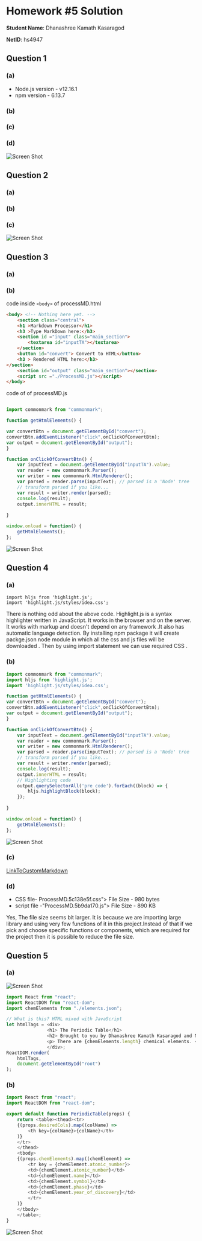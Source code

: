 # Homework #5 Solution
**Student Name**:  Dhanashree Kamath Kasaragod

**NetID**: hs4947

## Question 1
### (a)
* Node.js version - v12.16.1
* npm version - 6.13.7


### (b)


### (c)


### (d)
![Screen Shot](images/ScreenShot29.png)


## Question 2 

### (a)


### (b)


### (c)

![Screen Shot](images/ScreenShot30.png)

## Question 3

### (a)   

### (b)
code inside ```<body>```  of processMD.html 
``` html
<body> <!-- Nothing here yet. -->
	<section class="central">
	<h1 >Markdown Processor</h1>
	<h3 >Type MarkDown here:</h3>
	<section id ="input" class="main_section">
		<textarea id="inputTA"></textarea>
	</section>
	<button id="convert"> Convert to HTML</button>
	<h3 > Rendered HTML here:</h3>
</section>
	<section id="output" class="main_section"></section>
	<script src ="./ProcessMD.js"></script>
</body>
```
code of  of processMD.js 
``` javascript

import commonmark from "commonmark";

function getHtmlElements() {

var convertBtn = document.getElementById("convert");
convertBtn.addEventListener("click",onClickOfConvertBtn);
var output = document.getElementById("output");
}

function onClickOfConvertBtn() {
	var inputText = document.getElementById("inputTA").value;
	var reader = new commonmark.Parser();
	var writer = new commonmark.HtmlRenderer();
    var parsed = reader.parse(inputText); // parsed is a 'Node' tree
	// transform parsed if you like...
	var result = writer.render(parsed);
	console.log(result);
	output.innerHTML = result;
 
}

window.onload = function() {
	getHtmlElements();
};
```
![Screen Shot](images/ScreenShot31.png)


## Question 4

### (a)
```
import hljs from 'highlight.js';
import 'highlight.js/styles/idea.css';
```
There is nothing odd about the above code. Highlight.js is a syntax highlighter written in JavaScript. It works in the browser and on the server. It works with markup and doesn't depend on any framework .It also has automatic language detection.
By installing npm package it will create packge.json node module in which all the css and js files will be downloaded . Then by using import statement we can use required CSS .

### (b)

``` javascript
import commonmark from "commonmark";
import hljs from 'highlight.js';
import 'highlight.js/styles/idea.css';

function getHtmlElements() {
var convertBtn = document.getElementById("convert");
convertBtn.addEventListener("click",onClickOfConvertBtn);
var output = document.getElementById("output");
}

function onClickOfConvertBtn() {
	var inputText = document.getElementById("inputTA").value;
	var reader = new commonmark.Parser();
	var writer = new commonmark.HtmlRenderer();
    var parsed = reader.parse(inputText); // parsed is a 'Node' tree
	// transform parsed if you like...
	var result = writer.render(parsed);
	console.log(result);
	output.innerHTML = result;
	// Highlighting code
	output.querySelectorAll('pre code').forEach((block) => {
		hljs.highlightBlock(block);
	});
 
}

window.onload = function() {
	getHtmlElements();
};
```
![Screen Shot](images/ScreenShot32.png)

### (c)
[LinkToCustomMarkdown](http://csweb01.csueastbay.edu/~hs4947/hw5/)


### (d)

* CSS file- ProcessMD.5c138e5f.css"> 
File Size - 980 bytes
* script file -"ProcessMD.5b9da170.js"> 
File Size - 890 KB

Yes, The file size seems bit larger. It is because we are importing large library and using very few functions of it in this project.Instead of that if we pick and choose specific functions or components, which are required for the project then it is possible to reduce the file size.


## Question 5

### (a)
![Screen Shot](images/ScreenShot33.png)

``` javascript 
import React from "react";
import ReactDOM from "react-dom";
import chemElements from "./elements.json";

// What is this? HTML mixed with JavaScript
let htmlTags = <div>
			   <h1> The Periodic Table</h1>
    		   <h2> Brought to you by Dhanashree Kamath Kasaragod and Net ID hs4947</h2>
    		   <p> There are {chemElements.length} chemical elements. </p>
    		   </div>;
ReactDOM.render(
    htmlTags,
    document.getElementById("root")
);
```
### (b)
``` javascript
import React from "react";
import ReactDOM from "react-dom";

export default function PeriodicTable(props) {
	return <table><thead><tr>
	{(props.desiredCols).map((colName) =>
		<th key={colName}>{colName}</th>
	)}
	</tr>
	</thead>
	<tbody>
	{(props.chemElements).map((chemElement) =>
		<tr key = {chemElement.atomic_number}>
		<td>{chemElement.atomic_number}</td>
  		<td>{chemElement.name}</td>
  		<td>{chemElement.symbol}</td>
  		<td>{chemElement.phase}</td>
  		<td>{chemElement.year_of_discovery}</td>
  		</tr>
	)}
	</tbody>
	</table>;
}
```
![Screen Shot](images/ScreenShot34.png)


